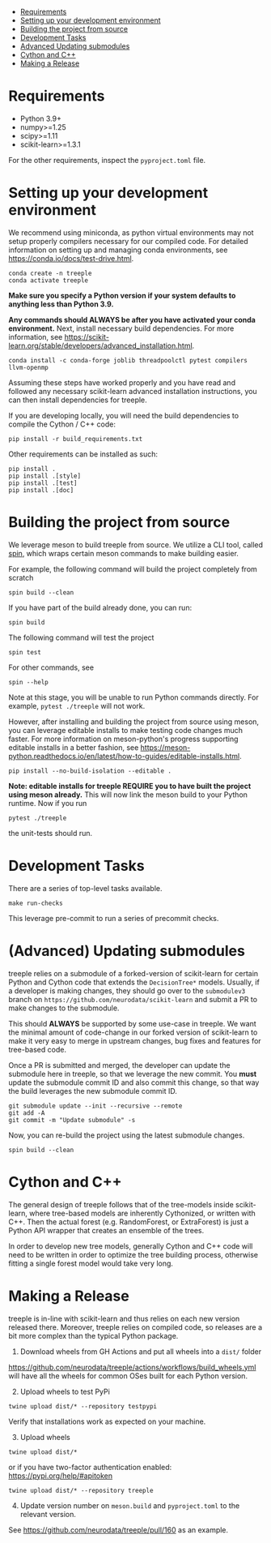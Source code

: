 <!-- TOC -->

- [Requirements](#requirements)
- [Setting up your development environment](#setting-up-your-development-environment)
- [Building the project from source](#building-the-project-from-source)
- [Development Tasks](#development-tasks)
- [Advanced Updating submodules](#advanced-updating-submodules)
- [Cython and C++](#cython-and-c)
- [Making a Release](#making-a-release)

<!-- /TOC -->

# Requirements

- Python 3.9+
- numpy>=1.25
- scipy>=1.11
- scikit-learn>=1.3.1

For the other requirements, inspect the ``pyproject.toml`` file.

# Setting up your development environment

We recommend using miniconda, as python virtual environments may not setup properly compilers necessary for our compiled code. For detailed information on setting up and managing conda environments, see <https://conda.io/docs/test-drive.html>.

<!-- Setup a conda env -->

    conda create -n treeple
    conda activate treeple

**Make sure you specify a Python version if your system defaults to anything less than Python 3.9.**

**Any commands should ALWAYS be after you have activated your conda environment.**
Next, install necessary build dependencies. For more information, see <https://scikit-learn.org/stable/developers/advanced_installation.html>.

    conda install -c conda-forge joblib threadpoolctl pytest compilers llvm-openmp

Assuming these steps have worked properly and you have read and followed any necessary scikit-learn advanced installation instructions, you can then install dependencies for treeple.

If you are developing locally, you will need the build dependencies to compile the Cython / C++ code:

    pip install -r build_requirements.txt

Other requirements can be installed as such:

    pip install .
    pip install .[style]
    pip install .[test]
    pip install .[doc]

# Building the project from source

We leverage meson to build treeple from source. We utilize a CLI tool, called [spin](https://github.com/scientific-python/spin), which wraps certain meson commands to make building easier.

For example, the following command will build the project completely from scratch

    spin build --clean

If you have part of the build already done, you can run:

    spin build

The following command will test the project

    spin test

For other commands, see

    spin --help

Note at this stage, you will be unable to run Python commands directly. For example, ``pytest ./treeple`` will not work.

However, after installing and building the project from source using meson, you can leverage editable installs to make testing code changes much faster. For more information on meson-python's progress supporting editable installs in a better fashion, see <https://meson-python.readthedocs.io/en/latest/how-to-guides/editable-installs.html>.

    pip install --no-build-isolation --editable .

**Note: editable installs for treeple REQUIRE you to have built the project using meson already.** This will now link the meson build to your Python runtime. Now if you run

    pytest ./treeple

the unit-tests should run.

# Development Tasks

There are a series of top-level tasks available.

    make run-checks

This leverage pre-commit to run a series of precommit checks.

# (Advanced) Updating submodules

treeple relies on a submodule of a forked-version of scikit-learn for certain Python and Cython code that extends the ``DecisionTree*`` models. Usually, if a developer is making changes, they should go over to the ``submodulev3`` branch on ``https://github.com/neurodata/scikit-learn`` and
submit a PR to make changes to the submodule.

This should **ALWAYS** be supported by some use-case in treeple. We want the minimal amount of code-change in our forked version of scikit-learn to make it very easy to merge in upstream changes, bug fixes and features for tree-based code.

Once a PR is submitted and merged, the developer can update the submodule here in treeple, so that we leverage the new commit. You **must** update the submodule commit ID and also commit this change, so that way the build leverages the new submodule commit ID.

    git submodule update --init --recursive --remote
    git add -A
    git commit -m "Update submodule" -s

Now, you can re-build the project using the latest submodule changes.

    spin build --clean

# Cython and C++

The general design of treeple follows that of the tree-models inside scikit-learn, where tree-based models are inherently Cythonized, or written with C++. Then the actual forest (e.g. RandomForest, or ExtraForest) is just a Python API wrapper that creates an ensemble of the trees.

In order to develop new tree models, generally Cython and C++ code will need to be written in order to optimize the tree building process, otherwise fitting a single forest model would take very long.

# Making a Release

treeple is in-line with scikit-learn and thus relies on each new version released there. Moreover, treeple relies on compiled code, so releases are a bit more complex than the typical Python package.

1. Download wheels from GH Actions and put all wheels into a ``dist/`` folder

<https://github.com/neurodata/treeple/actions/workflows/build_wheels.yml> will have all the wheels for common OSes built for each Python version.

2. Upload wheels to test PyPi

```
twine upload dist/* --repository testpypi
```

Verify that installations work as expected on your machine.

3. Upload wheels

```
twine upload dist/*
```

or if you have two-factor authentication enabled: <https://pypi.org/help/#apitoken>

    twine upload dist/* --repository treeple

4. Update version number on ``meson.build`` and ``pyproject.toml`` to the relevant version.

See https://github.com/neurodata/treeple/pull/160 as an example.
